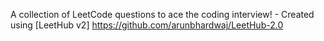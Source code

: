 
A collection of LeetCode questions to ace the coding interview! - Created using [LeetHub v2] https://github.com/arunbhardwaj/LeetHub-2.0 
 
 

 
 
   


  
